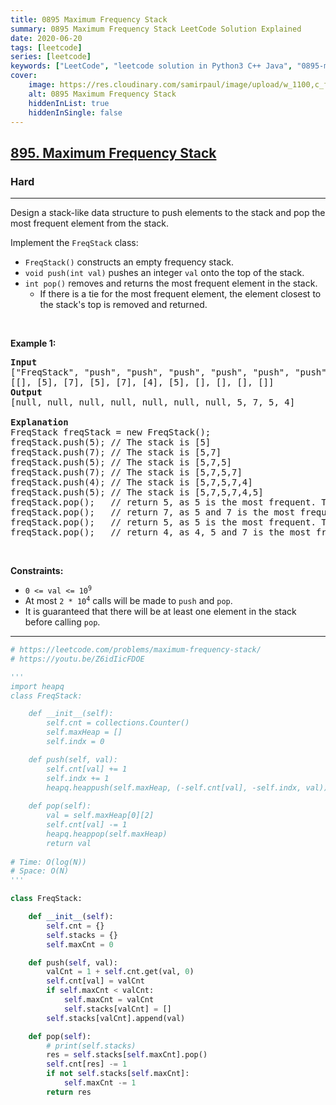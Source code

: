 ```yaml
---
title: 0895 Maximum Frequency Stack
summary: 0895 Maximum Frequency Stack LeetCode Solution Explained
date: 2020-06-20
tags: [leetcode]
series: [leetcode]
keywords: ["LeetCode", "leetcode solution in Python3 C++ Java", "0895-maximum-frequency-stack LeetCode Solution Explained"]
cover:
    image: https://res.cloudinary.com/samirpaul/image/upload/w_1100,c_fit,co_rgb:FFFFFF,l_text:Arial_75_bold:0895 Maximum Frequency Stack - Solution Explained/problem-solving.webp
    alt: 0895 Maximum Frequency Stack
    hiddenInList: true
    hiddenInSingle: false
---
```



<h2><a href="https://leetcode.com/problems/maximum-frequency-stack/">895. Maximum Frequency Stack</a></h2><h3>Hard</h3><hr><div><p>Design a stack-like data structure to push elements to the stack and pop the most frequent element from the stack.</p>

<p>Implement the <code>FreqStack</code> class:</p>

<ul>
	<li><code>FreqStack()</code> constructs an empty frequency stack.</li>
	<li><code>void push(int val)</code> pushes an integer <code>val</code> onto the top of the stack.</li>
	<li><code>int pop()</code> removes and returns the most frequent element in the stack.
	<ul>
		<li>If there is a tie for the most frequent element, the element closest to the stack's top is removed and returned.</li>
	</ul>
	</li>
</ul>

<p>&nbsp;</p>
<p><strong class="example">Example 1:</strong></p>

<pre><strong>Input</strong>
["FreqStack", "push", "push", "push", "push", "push", "push", "pop", "pop", "pop", "pop"]
[[], [5], [7], [5], [7], [4], [5], [], [], [], []]
<strong>Output</strong>
[null, null, null, null, null, null, null, 5, 7, 5, 4]

<strong>Explanation</strong>
FreqStack freqStack = new FreqStack();
freqStack.push(5); // The stack is [5]
freqStack.push(7); // The stack is [5,7]
freqStack.push(5); // The stack is [5,7,5]
freqStack.push(7); // The stack is [5,7,5,7]
freqStack.push(4); // The stack is [5,7,5,7,4]
freqStack.push(5); // The stack is [5,7,5,7,4,5]
freqStack.pop();   // return 5, as 5 is the most frequent. The stack becomes [5,7,5,7,4].
freqStack.pop();   // return 7, as 5 and 7 is the most frequent, but 7 is closest to the top. The stack becomes [5,7,5,4].
freqStack.pop();   // return 5, as 5 is the most frequent. The stack becomes [5,7,4].
freqStack.pop();   // return 4, as 4, 5 and 7 is the most frequent, but 4 is closest to the top. The stack becomes [5,7].
</pre>

<p>&nbsp;</p>
<p><strong>Constraints:</strong></p>

<ul>
	<li><code>0 &lt;= val &lt;= 10<sup>9</sup></code></li>
	<li>At most <code>2 * 10<sup>4</sup></code> calls will be made to <code>push</code> and <code>pop</code>.</li>
	<li>It is guaranteed that there will be at least one element in the stack before calling <code>pop</code>.</li>
</ul>
</div>

---




```python
# https://leetcode.com/problems/maximum-frequency-stack/
# https://youtu.be/Z6idIicFDOE

'''
import heapq
class FreqStack:

    def __init__(self):
        self.cnt = collections.Counter()
        self.maxHeap = []
        self.indx = 0

    def push(self, val):
        self.cnt[val] += 1
        self.indx += 1
        heapq.heappush(self.maxHeap, (-self.cnt[val], -self.indx, val))
        
    def pop(self):
        val = self.maxHeap[0][2]
        self.cnt[val] -= 1
        heapq.heappop(self.maxHeap)
        return val
        
# Time: O(log(N))
# Space: O(N)
'''

class FreqStack:

    def __init__(self):
        self.cnt = {}
        self.stacks = {}
        self.maxCnt = 0

    def push(self, val):
        valCnt = 1 + self.cnt.get(val, 0)
        self.cnt[val] = valCnt
        if self.maxCnt < valCnt:
            self.maxCnt = valCnt
            self.stacks[valCnt] = []
        self.stacks[valCnt].append(val)

    def pop(self):
        # print(self.stacks)
        res = self.stacks[self.maxCnt].pop()
        self.cnt[res] -= 1
        if not self.stacks[self.maxCnt]: 
            self.maxCnt -= 1
        return res
```
